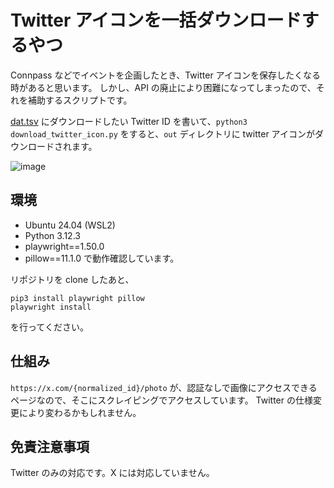 # Twitter アイコンを一括ダウンロードするやつ
Connpass などでイベントを企画したとき、Twitter アイコンを保存したくなる時があると思います。
しかし、API の廃止により困難になってしまったので、それを補助するスクリプトです。

[dat.tsv](dat.tsv) にダウンロードしたい Twitter ID を書いて、`python3 download_twitter_icon.py` をすると、`out` ディレクトリに twitter アイコンがダウンロードされます。

![image](https://github.com/user-attachments/assets/552083b0-3bec-4ba7-b6f7-fff989fa59ee)

## 環境
- Ubuntu 24.04 (WSL2)
- Python 3.12.3
- playwright==1.50.0
- pillow==11.1.0
で動作確認しています。

リポジトリを clone したあと、
```
pip3 install playwright pillow
playwright install
```
を行ってください。

## 仕組み
`https://x.com/{normalized_id}/photo` が、認証なしで画像にアクセスできるページなので、そこにスクレイピングでアクセスしています。
Twitter の仕様変更により変わるかもしれません。

## 免責注意事項
Twitter のみの対応です。X には対応していません。
